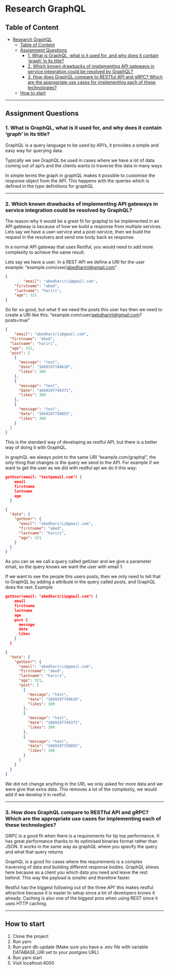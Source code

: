 # Research GraphQL

## Table of Content

- [Research GraphQL](#research-graphql)
  - [Table of Content](#table-of-content)
  - [Assignment Questions](#assignment-questions)
    - [1. What is GraphQL, what is it used for, and why does it contain ‘graph’ in its title?](#1-what-is-graphql-what-is-it-used-for-and-why-does-it-contain-graph-in-its-title)
    - [2. Which known drawbacks of implementing API gateways in service integration could be resolved by GraphQL?](#2-which-known-drawbacks-of-implementing-api-gateways-in-service-integration-could-be-resolved-by-graphql)
    - [3. How does GraphQL compare to RESTful API and gRPC? Which are the appropriate use cases for implementing each of these technologies?](#3-how-does-graphql-compare-to-restful-api-and-grpc-which-are-the-appropriate-use-cases-for-implementing-each-of-these-technologies)
  - [How to start](#how-to-start)



----------

## Assignment Questions

### 1. What is GraphQL, what is it used for, and why does it contain ‘graph’ in its title?

GraphQL is a query language to be used by API’s, it provides a simple and easy way for querying data. 


Typically we see GraphQL be used in cases where we have a lot of data coming out of api’s and the clients wants to traverse this data in many ways


In simple terms the graph in graphQL makes it possible to customise the response object from the API. This happens with the queries which is defined in the type definitions for graphQL  

----------
### 2. Which known drawbacks of implementing API gateways in service integration could be resolved by GraphQL?

The reason why it would be a great fit for graphql to be implemented in an API gateway is because of how we build a response from multiple services. Lets say we have a user-service and a post-service, then we build the request in the resolvers and send one body back as response.  

In a normal API gateway that uses Restful, you would need to add more complexity to achieve the same result. 

Lets say we have a user. In a REST API we define a URI for the user example: “example.com/user/abedharirii@gmail.com”.

```json
{
		"email": "abedharirii@gmail.com",
    "firstname": "abed",
    "lastname": "hariri",
    "age": 321
}
```

So far so good, but what if we need the posts this user has then we need to create a URI like this: “example.com/user/aebdharirii@gmail.com?posts=true”

```json
{
	"email": "abedharirii@gmail.com",
  "firstname": "abed",
  "lastname": "hariri",
  "age": 321,
  "post": [
    {
      "message": "test",
      "date": "1669197748610",
      "likes": 300
    },
    {
      "message": "test",
      "date": "1669197749371",
      "likes": 300
    },
    {
      "message": "test",
      "date": "1669197750055",
      "likes": 300
    }
  ]
}
```

This is the standard way of developing as restful API, but there is a better way of doing it with GraphQL.

In graphQL we always point to the same URI “example.com/graphql”, the only thing that changes is the query we send to the API. For example if we want to get the user as we did with restful api we do it this way:

```Json
getUser(email: "test@email.com") {
    email
    firstname
    lastname
    age
  }
```

```json
{
  "data": {
    "getUser": {
      "email": "abedharirii@gmail.com",
      "firstname": "abed",
      "lastname": "hariri",
      "age": 321
    }
  }
}
```

As you can se we call a query called getUser and we give a parameter email, so the query knows we want the user with email 1.

If we want to see the people this users posts, then we only need to tell that to GraphQL by adding a attribute in the query called posts, and GraphQL does the rest. Example

```json
getUser(email: "abedharirii@gmail.com") {
    email
    firstname
    lastname
    age
    post {
      message
      date
      likes
    }
  }
```

```json
{
  "data": {
    "getUser": {
      "email": "abedharirii@gmail.com",
      "firstname": "abed",
      "lastname": "hariri",
      "age": 321,
      "post": [
        {
          "message": "test",
          "date": "1669197748610",
          "likes": 300
        },
        {
          "message": "test",
          "date": "1669197749371",
          "likes": 300
        },
        {
          "message": "test",
          "date": "1669197750055",
          "likes": 300
        }
      ]
    }
  }
}
```

We did not change anything in the URI, we only asked for more data and we were give that extra data. This removes a lot of the complexity, we would add if we develop it in restful.

----------
### 3. How does GraphQL compare to RESTful API and gRPC? Which are the appropriate use cases for implementing each of these technologies?


GRPC is a good fit when there is a requirements for tip top performance. It has great performance thanks to its optimised binaries format rather than JSON. It works in the same way as graphQL where you specify the query and what that query returns

GraphQL is a good for cases where the requirements is a complex traversing of data and building different response bodies. GraphQL shines here because as a client you which data you need and leave the rest behind. This way the payload is smaller and therefore faster.

Restful has the biggest following out of the three API’ this makes restful attractive because it is easier to setup since a lot of developers knows it already. Caching is also one of the biggest pros when using REST since it uses HTTP caching.

----------

## How to start

1. Clone the project
2. Run yarn
3. Run yarn db-update (Make  sure you have a .env file with variable DATABASE_URI set to your postgres URL)
4. Run yarn start
5. Visit localhost:4000
